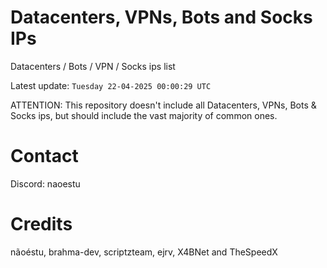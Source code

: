 # Datacenters, VPNs, Bots and Socks IPs
 
Datacenters / Bots / VPN / Socks ips list

Latest update: `Tuesday 22-04-2025 00:00:29 UTC` 

ATTENTION: This repository doesn't include all Datacenters, VPNs, Bots & Socks ips, 
but should include the vast majority of common ones.

# Contact
Discord: naoestu

# Credits
nãoéstu, brahma-dev, scriptzteam, ejrv, X4BNet and TheSpeedX
